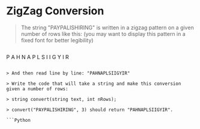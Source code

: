 # ZigZag Conversion

> The string "PAYPALISHIRING" is written in a zigzag pattern on a given number of rows like this: (you may want to display this pattern in a fixed font for better legibility)

> ```
P   A   H   N
A P L S I I G
Y   I   R
```

> And then read line by line: "PAHNAPLSIIGYIR"

> Write the code that will take a string and make this conversion given a number of rows:

> string convert(string text, int nRows);

> convert("PAYPALISHIRING", 3) should return "PAHNAPLSIIGYIR".

```Python

```
